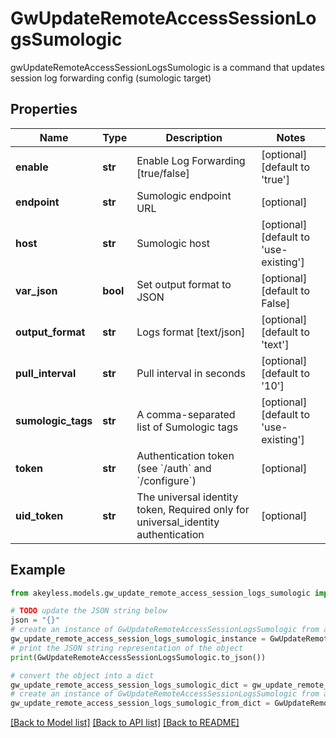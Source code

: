 # GwUpdateRemoteAccessSessionLogsSumologic

gwUpdateRemoteAccessSessionLogsSumologic is a command that updates session log forwarding config (sumologic target)

## Properties

Name | Type | Description | Notes
------------ | ------------- | ------------- | -------------
**enable** | **str** | Enable Log Forwarding [true/false] | [optional] [default to 'true']
**endpoint** | **str** | Sumologic endpoint URL | [optional] 
**host** | **str** | Sumologic host | [optional] [default to 'use-existing']
**var_json** | **bool** | Set output format to JSON | [optional] [default to False]
**output_format** | **str** | Logs format [text/json] | [optional] [default to 'text']
**pull_interval** | **str** | Pull interval in seconds | [optional] [default to '10']
**sumologic_tags** | **str** | A comma-separated list of Sumologic tags | [optional] [default to 'use-existing']
**token** | **str** | Authentication token (see &#x60;/auth&#x60; and &#x60;/configure&#x60;) | [optional] 
**uid_token** | **str** | The universal identity token, Required only for universal_identity authentication | [optional] 

## Example

```python
from akeyless.models.gw_update_remote_access_session_logs_sumologic import GwUpdateRemoteAccessSessionLogsSumologic

# TODO update the JSON string below
json = "{}"
# create an instance of GwUpdateRemoteAccessSessionLogsSumologic from a JSON string
gw_update_remote_access_session_logs_sumologic_instance = GwUpdateRemoteAccessSessionLogsSumologic.from_json(json)
# print the JSON string representation of the object
print(GwUpdateRemoteAccessSessionLogsSumologic.to_json())

# convert the object into a dict
gw_update_remote_access_session_logs_sumologic_dict = gw_update_remote_access_session_logs_sumologic_instance.to_dict()
# create an instance of GwUpdateRemoteAccessSessionLogsSumologic from a dict
gw_update_remote_access_session_logs_sumologic_from_dict = GwUpdateRemoteAccessSessionLogsSumologic.from_dict(gw_update_remote_access_session_logs_sumologic_dict)
```
[[Back to Model list]](../README.md#documentation-for-models) [[Back to API list]](../README.md#documentation-for-api-endpoints) [[Back to README]](../README.md)


